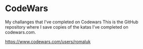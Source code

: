# CodeWars
My challanges that I've completed on Codewars
This is the GitHub repository where I save copies of the katas I've completed on codewars.com.

https://www.codewars.com/users/romaluk
